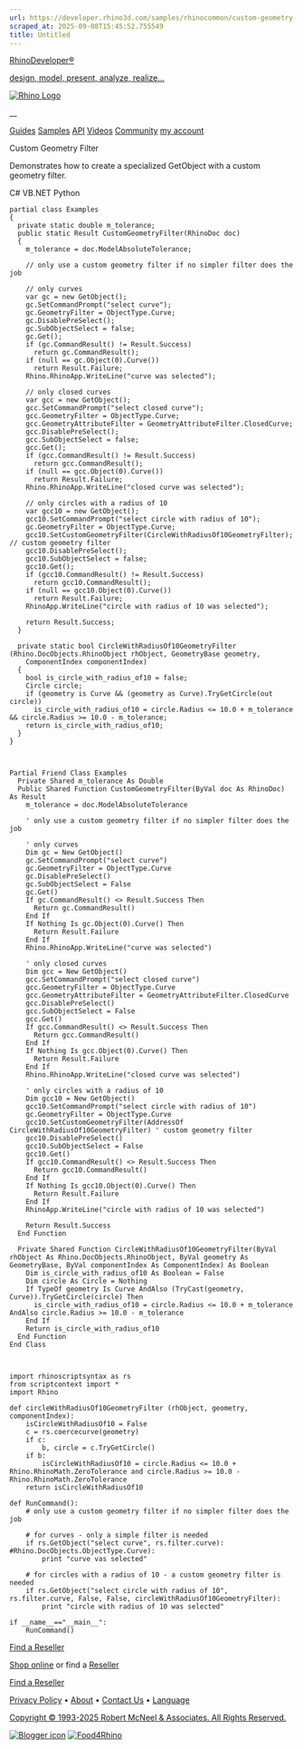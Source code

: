 ```yaml
---
url: https://developer.rhino3d.com/samples/rhinocommon/custom-geometry-filter/
scraped_at: 2025-09-08T15:45:52.755549
title: Untitled
---
```


[RhinoDeveloper®](/)

[design, model, present, analyze, realize...](/)

[![Rhino Logo](https://developer.rhino3d.com/images/rhinodevlogo.png)](/)

__

[Guides](https://developer.rhino3d.com/guides)
[Samples](https://developer.rhino3d.com/samples)
[API](https://developer.rhino3d.com/api)
[Videos](https://developer.rhino3d.com/videos)
[Community](https://discourse.mcneel.com/c/rhino-developer) [my account
](https://www.rhino3d.com/my-account/ "Manage your account, licenses, and
teams")

Custom Geometry Filter

Demonstrates how to create a specialized GetObject with a custom geometry
filter.

C# VB.NET Python

    
    
    partial class Examples
    {
      private static double m_tolerance;
      public static Result CustomGeometryFilter(RhinoDoc doc)
      {
        m_tolerance = doc.ModelAbsoluteTolerance;
    
        // only use a custom geometry filter if no simpler filter does the job
    
        // only curves
        var gc = new GetObject();
        gc.SetCommandPrompt("select curve");
        gc.GeometryFilter = ObjectType.Curve;
        gc.DisablePreSelect();
        gc.SubObjectSelect = false;
        gc.Get();
        if (gc.CommandResult() != Result.Success)
          return gc.CommandResult();
        if (null == gc.Object(0).Curve())
          return Result.Failure;
        Rhino.RhinoApp.WriteLine("curve was selected");
    
        // only closed curves
        var gcc = new GetObject();
        gcc.SetCommandPrompt("select closed curve");
        gcc.GeometryFilter = ObjectType.Curve;
        gcc.GeometryAttributeFilter = GeometryAttributeFilter.ClosedCurve;
        gcc.DisablePreSelect();
        gcc.SubObjectSelect = false;
        gcc.Get();
        if (gcc.CommandResult() != Result.Success)
          return gcc.CommandResult();
        if (null == gcc.Object(0).Curve())
          return Result.Failure;
        Rhino.RhinoApp.WriteLine("closed curve was selected");
    
        // only circles with a radius of 10
        var gcc10 = new GetObject();
        gcc10.SetCommandPrompt("select circle with radius of 10");
        gc.GeometryFilter = ObjectType.Curve;
        gcc10.SetCustomGeometryFilter(CircleWithRadiusOf10GeometryFilter); // custom geometry filter
        gcc10.DisablePreSelect();
        gcc10.SubObjectSelect = false;
        gcc10.Get();
        if (gcc10.CommandResult() != Result.Success)
          return gcc10.CommandResult();
        if (null == gcc10.Object(0).Curve())
          return Result.Failure;
        RhinoApp.WriteLine("circle with radius of 10 was selected");
    
        return Result.Success;
      }
    
      private static bool CircleWithRadiusOf10GeometryFilter (Rhino.DocObjects.RhinoObject rhObject, GeometryBase geometry,
        ComponentIndex componentIndex)
      {
        bool is_circle_with_radius_of10 = false;
        Circle circle;
        if (geometry is Curve && (geometry as Curve).TryGetCircle(out circle))
          is_circle_with_radius_of10 = circle.Radius <= 10.0 + m_tolerance && circle.Radius >= 10.0 - m_tolerance;
        return is_circle_with_radius_of10;
      }
    }
    
    
    
    Partial Friend Class Examples
      Private Shared m_tolerance As Double
      Public Shared Function CustomGeometryFilter(ByVal doc As RhinoDoc) As Result
    	m_tolerance = doc.ModelAbsoluteTolerance
    
    	' only use a custom geometry filter if no simpler filter does the job
    
    	' only curves
    	Dim gc = New GetObject()
    	gc.SetCommandPrompt("select curve")
    	gc.GeometryFilter = ObjectType.Curve
    	gc.DisablePreSelect()
    	gc.SubObjectSelect = False
    	gc.Get()
    	If gc.CommandResult() <> Result.Success Then
    	  Return gc.CommandResult()
    	End If
    	If Nothing Is gc.Object(0).Curve() Then
    	  Return Result.Failure
    	End If
    	Rhino.RhinoApp.WriteLine("curve was selected")
    
    	' only closed curves
    	Dim gcc = New GetObject()
    	gcc.SetCommandPrompt("select closed curve")
    	gcc.GeometryFilter = ObjectType.Curve
    	gcc.GeometryAttributeFilter = GeometryAttributeFilter.ClosedCurve
    	gcc.DisablePreSelect()
    	gcc.SubObjectSelect = False
    	gcc.Get()
    	If gcc.CommandResult() <> Result.Success Then
    	  Return gcc.CommandResult()
    	End If
    	If Nothing Is gcc.Object(0).Curve() Then
    	  Return Result.Failure
    	End If
    	Rhino.RhinoApp.WriteLine("closed curve was selected")
    
    	' only circles with a radius of 10
    	Dim gcc10 = New GetObject()
    	gcc10.SetCommandPrompt("select circle with radius of 10")
    	gc.GeometryFilter = ObjectType.Curve
    	gcc10.SetCustomGeometryFilter(AddressOf CircleWithRadiusOf10GeometryFilter) ' custom geometry filter
    	gcc10.DisablePreSelect()
    	gcc10.SubObjectSelect = False
    	gcc10.Get()
    	If gcc10.CommandResult() <> Result.Success Then
    	  Return gcc10.CommandResult()
    	End If
    	If Nothing Is gcc10.Object(0).Curve() Then
    	  Return Result.Failure
    	End If
    	RhinoApp.WriteLine("circle with radius of 10 was selected")
    
    	Return Result.Success
      End Function
    
      Private Shared Function CircleWithRadiusOf10GeometryFilter(ByVal rhObject As Rhino.DocObjects.RhinoObject, ByVal geometry As GeometryBase, ByVal componentIndex As ComponentIndex) As Boolean
    	Dim is_circle_with_radius_of10 As Boolean = False
    	Dim circle As Circle = Nothing
    	If TypeOf geometry Is Curve AndAlso (TryCast(geometry, Curve)).TryGetCircle(circle) Then
    	  is_circle_with_radius_of10 = circle.Radius <= 10.0 + m_tolerance AndAlso circle.Radius >= 10.0 - m_tolerance
    	End If
    	Return is_circle_with_radius_of10
      End Function
    End Class
    
    
    
    import rhinoscriptsyntax as rs
    from scriptcontext import *
    import Rhino
    
    def circleWithRadiusOf10GeometryFilter (rhObject, geometry, componentIndex):
        isCircleWithRadiusOf10 = False
        c = rs.coercecurve(geometry)
        if c:
            b, circle = c.TryGetCircle()
        if b:
            isCircleWithRadiusOf10 = circle.Radius <= 10.0 + Rhino.RhinoMath.ZeroTolerance and circle.Radius >= 10.0 - Rhino.RhinoMath.ZeroTolerance
        return isCircleWithRadiusOf10
    
    def RunCommand():
        # only use a custom geometry filter if no simpler filter does the job
    
        # for curves - only a simple filter is needed
        if rs.GetObject("select curve", rs.filter.curve): #Rhino.DocObjects.ObjectType.Curve):
            print "curve vas selected"
    
        # for circles with a radius of 10 - a custom geometry filter is needed
        if rs.GetObject("select circle with radius of 10", rs.filter.curve, False, False, circleWithRadiusOf10GeometryFilter):
            print "circle with radius of 10 was selected"
    
    if __name__=="__main__":
        RunCommand()
    

  

[Find a Reseller](https://www.rhino3d.com/sales)

[Shop online](https://www.rhino3d.com/store) or find a
[Reseller](https://www.rhino3d.com/sales)

[Find a Reseller](https://www.rhino3d.com/sales)

[Privacy Policy](https://www.rhino3d.com/privacy) •
[About](https://www.rhino3d.com/mcneel/about) • [Contact
Us](https://www.rhino3d.com/mcneel/contact) • [
Language](https://www.rhino3d.com/language "Change to a different region or
language")

[Copyright © 1993-2025 Robert McNeel & Associates. All Rights
Reserved.](https://www.rhino3d.com/mcneel/about)

[](https://www.facebook.com/McNeelRhinoceros/)
[](https://twitter.com/bobmcneel) [](https://www.linkedin.com/groups/75313/)
[](https://www.youtube.com/user/RhinoGuide/videos) [](https://vimeo.com/rhino)
[![Blogger
icon](https://developer.rhino3d.com/images/blogger.svg)](http://blog.rhino3d.com/)
[![Food4Rhino](https://developer.rhino3d.com/images/f4r_icon_01.svg)](https://www.food4rhino.com)

